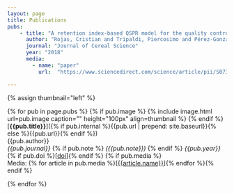 ```yaml
---
layout: page
title: Publications
pubs:
    - title: "A retention index-based QSPR model for the quality control of rice"
      author: "Rojas, Cristian and Tripaldi, Piercosimo and Pérez-González, Andrés and Duchowicz, Pablo R and Diez, Reinaldo Pis"
      journal: "Journal of Cereal Science"
      year: "2018"
      media:
        - name: "paper"
          url:  "https://www.sciencedirect.com/science/article/pii/S0733521017304368"

---
```


{% assign thumbnail="left" %}

{% for pub in page.pubs %}
{% if pub.image %}
{% include image.html url=pub.image caption="" height="100px" align=thumbnail %}
{% endif %}
[**{{pub.title}}**]({% if pub.internal %}{{pub.url | prepend: site.baseurl}}{% else %}{{pub.url}}{% endif %})<br />
{{pub.author}}<br />
*{{pub.journal}}*
{% if pub.note %} *({{pub.note}})*
{% endif %} *{{pub.year}}* {% if pub.doi %}[[doi]({{pub.doi}})]{% endif %}
{% if pub.media %}<br />Media: {% for article in pub.media %}[[{{article.name}}]({{article.url}})]{% endfor %}{% endif %}

{% endfor %}
